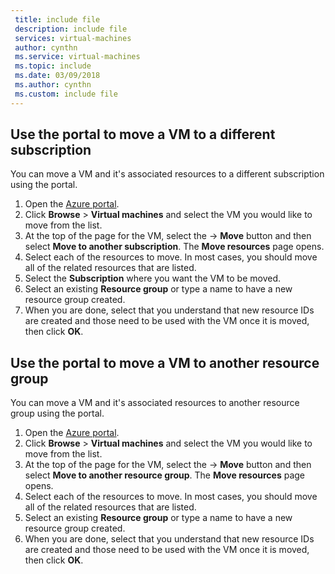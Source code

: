 ```yaml
---
 title: include file
 description: include file
 services: virtual-machines
 author: cynthn
 ms.service: virtual-machines
 ms.topic: include
 ms.date: 03/09/2018
 ms.author: cynthn
 ms.custom: include file
---
```


## Use the portal to move a VM to a different subscription
You can move a VM and it's associated resources to a different subscription using the portal.

1. Open the [Azure portal](https://portal.azure.com).
2. Click **Browse** > **Virtual machines** and select the VM you would like to move from the list.
3. At the top of the page for the VM, select the  &#8594; **Move** button and then select **Move to another subscription**. The **Move resources** page opens.
4. Select each of the resources to move. In most cases, you should move all of the related resources that are listed.
5. Select the **Subscription** where you want the VM to be moved.
6. Select an existing **Resource group** or type a name to have a new resource group created.
7. When you are done, select that you understand that new resource IDs are created and those need to be used with the VM once it is moved, then click **OK**.

## Use the portal to move a VM to another resource group
You can move a VM and it's associated resources to another resource group using the portal.

1. Open the [Azure portal](https://portal.azure.com).
2. Click **Browse** > **Virtual machines** and select the VM you would like to move from the list.
3. At the top of the page for the VM, select the &#8594; **Move** button and then select **Move to another resource group**. The **Move resources** page opens.
4. Select each of the resources to move. In most cases, you should move all of the related resources that are listed.
5. Select an existing **Resource group** or type a name to have a new resource group created.
6. When you are done, select that you understand that new resource IDs are created and those need to be used with the VM once it is moved, then click **OK**.

